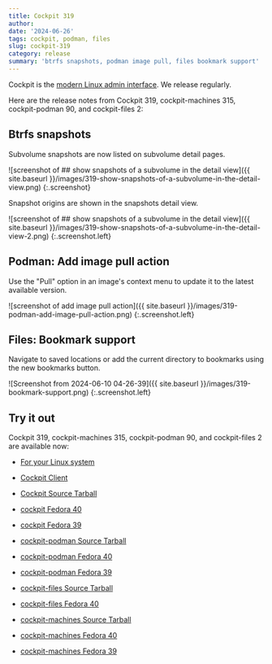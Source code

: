 ```yaml
---
title: Cockpit 319
author:
date: '2024-06-26'
tags: cockpit, podman, files
slug: cockpit-319
category: release
summary: 'btrfs snapshots, podman image pull, files bookmark support'
---
```


Cockpit is the [modern Linux admin interface](https://cockpit-project.org/).
We release regularly.

Here are the release notes from Cockpit 319, cockpit-machines 315, cockpit-podman 90, and cockpit-files 2:


## Btrfs snapshots

Subvolume snapshots are now listed on subvolume detail pages.

![screenshot of ## show snapshots of a subvolume in the detail view]({{ site.baseurl }}/images/319-show-snapshots-of-a-subvolume-in-the-detail-view.png)
{:.screenshot}

Snapshot origins are shown in the snapshots detail view.

![screenshot of ## show snapshots of a subvolume in the detail view]({{ site.baseurl }}/images/319-show-snapshots-of-a-subvolume-in-the-detail-view-2.png)
{:.screenshot.left}


## Podman: Add image pull action

Use the "Pull" option in an image's context menu to update it to the latest available version.

![screenshot of add image pull action]({{ site.baseurl }}/images/319-podman-add-image-pull-action.png)
{:.screenshot.left}


## Files: Bookmark support

Navigate to saved locations or add the current directory to bookmarks using the new bookmarks button.

![Screenshot from 2024-06-10 04-26-39]({{ site.baseurl }}/images/319-bookmark-support.png)
{:.screenshot.left}

## Try it out

Cockpit 319, cockpit-machines 315, cockpit-podman 90, and cockpit-files 2 are available now:

* [For your Linux system](https://cockpit-project.org/running.html)
* [Cockpit Client](https://flathub.org/apps/details/org.cockpit_project.CockpitClient)

* [Cockpit Source Tarball](https://github.com/cockpit-project/cockpit/releases/tag/319)
* [cockpit Fedora 40](https://bodhi.fedoraproject.org/updates/FEDORA-2024-5a7a6635de)
* [cockpit Fedora 39](https://bodhi.fedoraproject.org/updates/FEDORA-2024-0b9fb03da5)
* [cockpit-podman Source Tarball](https://github.com/cockpit-project/cockpit-podman/releases/tag/90)
* [cockpit-podman Fedora 40](https://bodhi.fedoraproject.org/updates/FEDORA-2024-050e51f81d)
* [cockpit-podman Fedora 39](https://bodhi.fedoraproject.org/updates/FEDORA-2024-cd30de6a57)
* [cockpit-files Source Tarball](https://github.com/cockpit-project/cockpit-files/releases/tag/2)
* [cockpit-files Fedora 40](https://bodhi.fedoraproject.org/updates/FEDORA-2024-9d0bcb54c5)
* [cockpit-machines Source Tarball](https://github.com/cockpit-project/cockpit-machines/releases/tag/315)
* [cockpit-machines Fedora 40](https://bodhi.fedoraproject.org/updates/FEDORA-2024-d22ba42be3)
* [cockpit-machines Fedora 39](https://bodhi.fedoraproject.org/updates/FEDORA-2024-838ac0c2f9)

